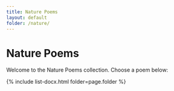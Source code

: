 ```yaml
---
title: Nature Poems
layout: default
folder: /nature/
---
```


# Nature Poems

Welcome to the Nature Poems collection. Choose a poem below:

{% include list-docx.html folder=page.folder %}
